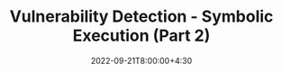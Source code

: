 ---
type: lecture
date: 2022-09-21T8:00:00+4:30
title: Vulnerability Detection - Symbolic Execution (Part 2)
tldr: "Symbolic Execution and its application for vulnerability detection."
thumbnail: /static_files/presentations/symex.png
links:
    - url: /static_files/presentations/vulsymex.pdf
      name: slides
---